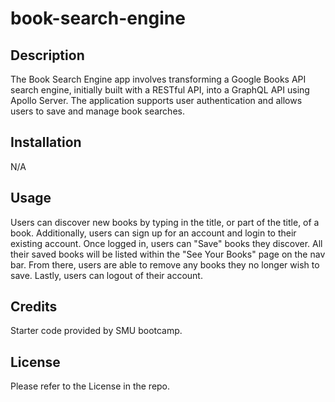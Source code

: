 # book-search-engine

## Description

The Book Search Engine app involves transforming a Google Books API search engine, initially built with a RESTful API, into a GraphQL API using Apollo Server. The application supports user authentication and allows users to save and manage book searches. 

## Installation

N/A

## Usage

Users can discover new books by typing in the title, or part of the title, of a book. Additionally, users can sign up for an account and login to their existing account. Once logged in, users can "Save" books they discover. All their saved books will be listed within the "See Your Books" page on the nav bar. From there, users are able to remove any books they no longer wish to save. Lastly, users can logout of their account.

## Credits

Starter code provided by SMU bootcamp.


## License

Please refer to the License in the repo.


